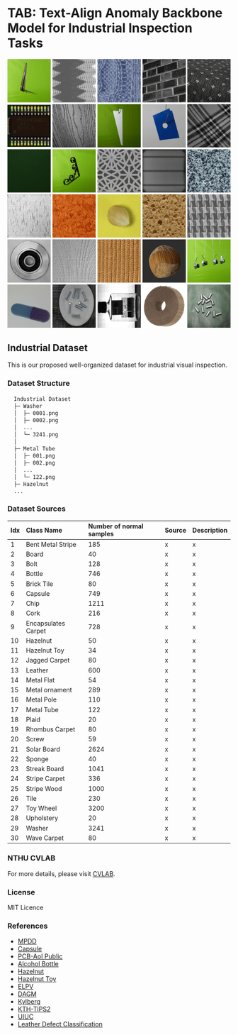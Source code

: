 # TAB: Text-Align Anomaly Backbone Model for Industrial Inspection Tasks
<p align="center">
  <img src='imgs/industrial_dataset_samples.png' width="800px">
</p>

## Industrial Dataset
This is our proposed well-organized dataset for industrial visual inspection.

  ### Dataset Structure
  ```clike=
    Industrial Dataset
    ├─ Washer
    │  ├─ 0001.png
    │  ├─ 0002.png
    │  ...
    │  └─ 3241.png
    │  
    ├─ Metal Tube
    │  ├─ 001.png
    │  ├─ 002.png
    │  ...
    │  └─ 122.png
    ├─ Hazelnut
    ...
  ```

  ### Dataset Sources
  Idx | Class Name | Number of normal samples  | Source | Description
  :-- | :--| :--| :--| :--|
  1 | Bent Metal Stripe   | 185 | x | x |
  2 | Board | 40 | x | x |
  3 | Bolt | 128 | x | x |
  4 | Bottle | 746 | x | x |
  5 | Brick Tile | 80 | x | x |
  6 | Capsule | 749 | x | x |
  7 | Chip | 1211 | x | x |
  8 | Cork | 216 | x | x |
  9 | Encapsulates Carpet | 728 | x | x |
  10 | Hazelnut | 50 | x | x |
  11 | Hazelnut Toy | 34 | x | x |
  12 | Jagged Carpet | 80 | x | x |
  13 | Leather | 600 | x | x |
  14 | Metal Flat | 54 | x | x |
  15 | Metal ornament | 289 | x | x |
  16 | Metal Pole| 110 | x | x |
  17 | Metal Tube | 122 | x | x |
  18 | Plaid | 20 | x | x |
  19 | Rhombus Carpet | 80 | x | x |
  20 | Screw | 59 | x | x |
  21 | Solar Board | 2624 | x | x |
  22 | Sponge | 40 | x | x |
  23 | Streak Board | 1041 | x | x |
  24 | Stripe Carpet | 336 | x | x |
  25 | Stripe Wood | 1000 | x | x |
  26 | Tile | 230 | x | x |
  27 | Toy Wheel | 3200 | x | x |
  28 | Upholstery | 20 | x | x |
  29 | Washer | 3241 | x | x |
  30 | Wave Carpet | 80 | x | x |

  
  ### NTHU CVLAB
  For more details, please visit [CVLAB](https://cv.cs.nthu.edu.tw/).
  
  ### License
  MIT Licence

  ### References
  - [MPDD](https://ieeexplore.ieee.org/abstract/document/9631567)
  - [Capsule](https://github.com/TSjianjiao/Defect-Detection-with-tensorflow)
  - [PCB-AoI Public](https://www.kaggle.com/datasets/kubeedgeianvs/pcb-aoi)
  - [Alcohol Bottle](https://tianchi.aliyun.com/dataset/110147)
  - [Hazelnut](https://adfi.jp/download/)
  - [Hazelnut Toy](https://openvinotoolkit.github.io/anomalib/data/hazelnut_toy.html)
  - [ELPV](https://github.com/zae-bayern/elpv-dataset)
  - [DAGM](https://hci.iwr.uni-heidelberg.de/content/weakly-supervised-learning-industrial-optical-inspection)
  - [Kylberg](https://user.it.uu.se/~gusky180/texture/)
  - [KTH-TIPS2](https://pan.baidu.com/s/173h8V66yRmtVo5rc2P7J4A#list/path=%2Fsharelink623692574-25785)
  - [UIUC](https://www.researchgate.net/figure/All-25-classes-of-UIUC-dataset_fig7_313466694)
  - [Leather Defect Classification](https://www.kaggle.com/datasets/praveen2084/leather-defect-classification)
